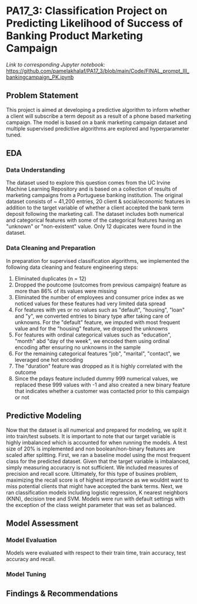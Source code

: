# PA17_3: Classification Project on Predicting Likelihood of Success of Banking Product Marketing Campaign

_Link to corresponding Jupyter notebook:_
https://github.com/pamelakhalaf/PA17_3/blob/main/Code/FINAL_prompt_III_bankingcampaign_PK.ipynb

## Problem Statement 
This project is aimed at developing a predictive algorithm to inform whether a client will subscribe a term deposit as a result of a phone based marketing campaign. The model is based on a bank marketing campaign dataset and multiple supervised predictive algorithms are explored and hyperparameter tuned. 

## EDA 
### Data Understanding 
The dataset used to explore this question comes from the UC Irvine Machine Learning Repository and is based on a collection of results of marketing campaigns from a Portuguese banking institution. The original dataset consists of ~ 41,200 entries, 20 client & social/economic features in addition to the target variable of whether a client accepted the bank term deposit following the marketing call. The dataset includes both numerical and categorical features with some of the categorical features having an "unknown" or "non-existent" value. Only 12 dupicates were found in the dataset. 

### Data Cleaning and Preparation
In preparation for supervised classification algorithms, we implemented the following data cleaning and feature engineering steps: 
1. Eliminated duplicates (n = 12)
2. Dropped the poutcome (outcomes from previous campaign) feature as more than 86% of its values were missing
3. Eliminated the number of employees and consumer price index as we noticed values for these features had very limited data spread
4. For features with yes or no values such as "default", "housing", "loan" and "y", we converted entries to binary type after taking care of unknowns. For the "default" feature, we imputed with most frequent value and for the "housing" feature, we dropped the unknowns
5. For features with ordinal categorical values such as "education", "month" abd "day of the week", we encoded them using ordinal encoding after ensuring no unknowns in the sample
6. For the remaining categorical features "job", "marital", "contact", we leveraged one hot encoding
7. The "duration" feature was dropped as it is highly correlated with the outcome
8. Since the pdays feature included dummy 999 numerical values, we replaced these 999 values with -1 and also created a new binary feature that indicates whether a customer was contacted prior to this campaign or not

## Predictive Modeling
Now that the dataset is all numerical and prepared for modeling, we split it into train/test subsets. It is important to note that our target variable is highly imbalanced which is accounted for when running the models. A test size of 20% is implemented and non boolean/non-binary features are scaled after splitting. 
First, we ran a baseline model using the most frequent class for the predicted dataset. Given that the target variable is imbalanced, simply measuring accuracry is not sufficient. We included measures of precision and recall score. Ultimately, for this type of busines problem, maximizing the recall score is of highest importance as we wouldnt want to miss potential clients that might have accepted the bank terms. 
Next, we ran classification models including logistic regression, K nearest neighbors (KNN), decision tree and SVM. Models were run with default settings with the exception of the class weight parameter that was set as balanced. 

## Model Assessment
### Model Evaluation 
Models were evaluated with respect to their train time, train accuracy, test accuracy and recall. 

### Model Tuning 

## Findings & Recommendations 
